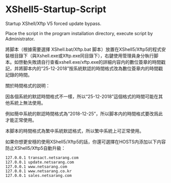 # XShell5-Startup-Script
Startup XShell/Xftp V5 forced update bypass.

Place the script in the program installation directory, execute script by Administrator.

將脚本（根據需要選擇 XShell.bat/Xftp.bat 脚本）放置在XShell5/Xftp5的程式安裝根目錄下（與Xshell.exe或Xftp.exe同目錄下），右鍵使用管理員身分執行脚本。如啓動失敗請自行查看xshell.exe/xftp.exe的詳細内容内的數位簽章的時間戳記，并將脚本内的“25-12-2018”按系統默認的時間格式改為數位簽章内的時間戳記錄的時間。

關於時間格式的説明：

因各個系統的默認時間格式不一樣，所以“25-12-2018”這個格式的時間可能在其他系統上無法使用。

例如簡中系統的默認時間格式為“2018-12-25”，所以脚本内的時間格式要改爲此才能正常使用。

本脚本的時間格式為繁中系統默認格式，所以繁中系統上可正常使用。



如果你想更安穩的使用XShell5/Xftp5的話，你還可選擇在HOSTS内添加以下内容防止XShell5/Xftp5自動升級：

```
127.0.0.1 transact.netsarang.com
127.0.0.1 update.netsarang.com
127.0.0.1 www.netsarang.com
127.0.0.1 www.netsarang.co.kr
127.0.0.1 sales.netsarang.com
```
